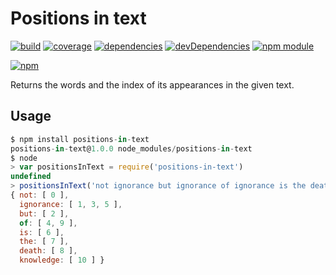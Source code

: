 # Positions in text

[![build](https://travis-ci.org/tallesl/positions-in-text.png)](https://travis-ci.org/tallesl/positions-in-text)
[![coverage](https://coveralls.io/repos/tallesl/positions-in-text/badge.png?branch=master)](https://coveralls.io/r/tallesl/positions-in-text?branch=master)
[![dependencies](https://david-dm.org/tallesl/positions-in-text.png)](https://david-dm.org/tallesl/positions-in-text)
[![devDependencies](https://david-dm.org/tallesl/positions-in-text/dev-status.png)](https://david-dm.org/tallesl/positions-in-text#info=devDependencies)
[![npm module](https://badge.fury.io/js/positions-in-text.png)](http://badge.fury.io/js/positions-in-text)

[![npm](https://nodei.co/npm/positions-in-text.png?mini=true)](https://nodei.co/npm/positions-in-text/)

Returns the words and the index of its appearances in the given text.

## Usage

```javascript
$ npm install positions-in-text
positions-in-text@1.0.0 node_modules/positions-in-text
$ node
> var positionsInText = require('positions-in-text')
undefined
> positionsInText('not ignorance but ignorance of ignorance is the death of knowledge')
{ not: [ 0 ],
  ignorance: [ 1, 3, 5 ],
  but: [ 2 ],
  of: [ 4, 9 ],
  is: [ 6 ],
  the: [ 7 ],
  death: [ 8 ],
  knowledge: [ 10 ] }
```
